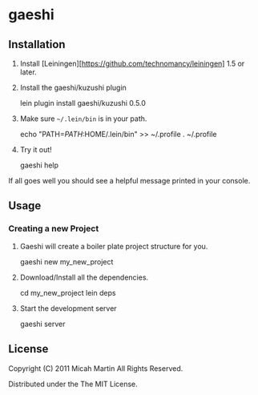 # gaeshi

## Installation

1. Install [Leiningen][https://github.com/technomancy/leiningen] 1.5 or later.
2. Install the gaeshi/kuzushi plugin

    lein plugin install gaeshi/kuzushi 0.5.0

3. Make sure `~/.lein/bin` is in your path.

    echo "PATH=$PATH:$HOME/.lein/bin" >> ~/.profile
    . ~/.profile

4. Try it out!

    gaeshi help

If all goes well you should see a helpful message printed in your console.

## Usage

### Creating a new Project

1. Gaeshi will create a boiler plate project structure for you.

    gaeshi new my_new_project

2. Download/Install all the dependencies.

    cd my_new_project
    lein deps

3. Start the development server

    gaeshi server

## License

Copyright (C) 2011 Micah Martin All Rights Reserved.

Distributed under the The MIT License.
